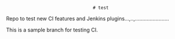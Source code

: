                                      # test
Repo to test new CI features and Jenkins plugins...,..,.......................

This is a sample branch for testing CI. 
